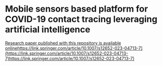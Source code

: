 # Mobile sensors based platform for COVID-19 contact tracing leveraging artificial intelligence

[Research paper published with this repository is available online]([https://link.springer.com/article/10.1007/s12652-023-04713-7)https://link.springer.com/article/10.1007/s12652-023-04713-7](https://link.springer.com/article/10.1007/s12652-023-04713-7)https://link.springer.com/article/10.1007/s12652-023-04713-7)



